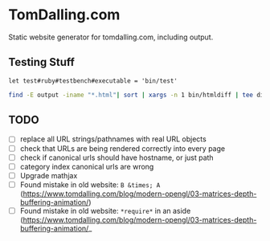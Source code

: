 # TomDalling.com

Static website generator for tomdalling.com, including output.

## Testing Stuff

```vim
let test#ruby#testbench#executable = 'bin/test'
```

```bash
find -E output -iname "*.html"| sort | xargs -n 1 bin/htmldiff | tee diff.txt
```

## TODO

 - [ ] replace all URL strings/pathnames with real URL objects
 - [ ] check that URLs are being rendered correctly into every page
 - [ ] check if canonical urls should have hostname, or just path
 - [ ] category index canonical urls are wrong
 - [ ] Upgrade mathjax
 - [ ] Found mistake in old website: `B &times; A`
   (https://www.tomdalling.com/blog/modern-opengl/03-matrices-depth-buffering-animation/)
 - [ ] Found mistake in old website: `*require*` in an aside
   (https://www.tomdalling.com/blog/modern-opengl/03-matrices-depth-buffering-animation/_
